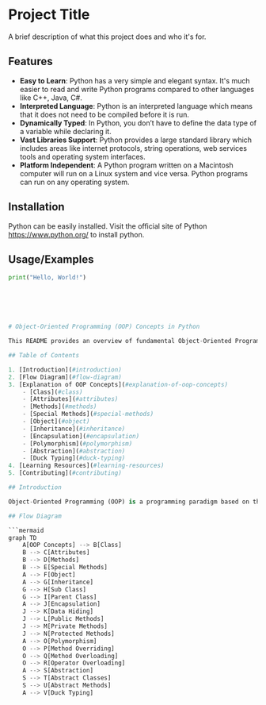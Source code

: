 # Project Title

A brief description of what this project does and who it's for.

## Features

- **Easy to Learn**: Python has a very simple and elegant syntax. It's much easier to read and write Python programs compared to other languages like C++, Java, C#.
- **Interpreted Language**: Python is an interpreted language which means that it does not need to be compiled before it is run.
- **Dynamically Typed**: In Python, you don’t have to define the data type of a variable while declaring it.
- **Vast Libraries Support**: Python provides a large standard library which includes areas like internet protocols, string operations, web services tools and operating system interfaces.
- **Platform Independent**: A Python program written on a Macintosh computer will run on a Linux system and vice versa. Python programs can run on any operating system.

## Installation 

Python can be easily installed. Visit the official site of Python https://www.python.org/ to install python.

## Usage/Examples

```python
print("Hello, World!")






# Object-Oriented Programming (OOP) Concepts in Python

This README provides an overview of fundamental Object-Oriented Programming (OOP) concepts in Python, along with links to free learning resources for further exploration.

## Table of Contents

1. [Introduction](#introduction)
2. [Flow Diagram](#flow-diagram)
3. [Explanation of OOP Concepts](#explanation-of-oop-concepts)
    - [Class](#class)
    - [Attributes](#attributes)
    - [Methods](#methods)
    - [Special Methods](#special-methods)
    - [Object](#object)
    - [Inheritance](#inheritance)
    - [Encapsulation](#encapsulation)
    - [Polymorphism](#polymorphism)
    - [Abstraction](#abstraction)
    - [Duck Typing](#duck-typing)
4. [Learning Resources](#learning-resources)
5. [Contributing](#contributing)

## Introduction

Object-Oriented Programming (OOP) is a programming paradigm based on the concept of "objects", which can contain data in the form of fields (attributes) and code in the form of procedures (methods). Python is an object-oriented programming language that supports these concepts.

## Flow Diagram

```mermaid
graph TD
    A[OOP Concepts] --> B[Class]
    B --> C[Attributes]
    B --> D[Methods]
    B --> E[Special Methods]
    A --> F[Object]
    A --> G[Inheritance]
    G --> H[Sub Class]
    G --> I[Parent Class]
    A --> J[Encapsulation]
    J --> K[Data Hiding]
    J --> L[Public Methods]
    J --> M[Private Methods]
    J --> N[Protected Methods]
    A --> O[Polymorphism]
    O --> P[Method Overriding]
    O --> Q[Method Overloading]
    O --> R[Operator Overloading]
    A --> S[Abstraction]
    S --> T[Abstract Classes]
    S --> U[Abstract Methods]
    A --> V[Duck Typing]